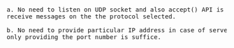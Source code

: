 <pre>
a. No need to listen on UDP socket and also accept() API is not required, as UDP socket
receive messages on the the protocol selected.

b. No need to provide particular IP address in case of server_in familty of sockets and
only providing the port number is suffice.

</pre>
